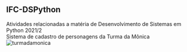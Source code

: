## IFC-DSPython
Atividades relacionadas a matéria de Desenvolvimento de Sistemas em Python 2021/2<br>
Sistema de cadastro de personagens da Turma da Mônica
![turmadamonica](https://user-images.githubusercontent.com/54858025/138531096-2d200257-5243-4d60-80ec-d397a5cb895b.png)
